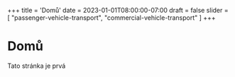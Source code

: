 +++
title = 'Domů'
date = 2023-01-01T08:00:00-07:00
draft = false
slider = [
    "passenger-vehicle-transport", 
    "commercial-vehicle-transport"
]
+++

# Domů

Tato stránka je prvá
